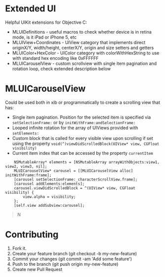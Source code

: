 Extended UI
====

Helpful UIKit extensions for Objective C:
* MLUIDefinitions - useful macros to check whether device is in retina mode, is it iPad or iPhone 5, etc
* MLUIView+Coordinates - UIView category that implements direct originX/Y, width/height, centerX/Y, origin and size setters and getters
* MLUIColor+HexColor - UIColor category with colorWithHexString to use with standard hex encoding like 0xFFFFFF
* MLUICarouselView - custom scrollview with single item pagination and rotation loop, check extended description below

MLUICarouselView
====

Could be used both in xib or programmatically to create a scrolling view that has:
* Single item pagination. Position for the selected item is specified via `setSelectionFrame:` or by `initWithFrame:andSelectionFrame:`
* Looped infinite rotation for the array of UIViews provided with `setElements:`
* Custom block that is called for every visible view upon scrolling if set using the property `void(^)viewDidScrolledBlock(UIView* view, CGFloat visibility)`
* Current item index that can be accessed by the property `currentItem`

```objc
    NSMutableArray* elements = [NSMutableArray arrayWithObjects:view1, view2, view3, nil];
	MLUICarouselView* carousel = [[MLUICarouselView alloc] initWithFrame:frame];
	[carousel setSelectionFrame:_characterScrollView.frame];
    [carousel addElements:elements];
    carousel.viewDidScrolledBlock = ^(UIView* view, CGFloat visibility) {        
        view.alpha = visibility;
    };
    [self.view addSubview:carousel];
```

> N

Contributing
====

1. Fork it. 
2. Create your feature branch (git checkout -b my-new-feature)
3. Commit your changes (git commit -am 'Add some feature')
4. Push to the branch (git push origin my-new-feature)
5. Create new Pull Request